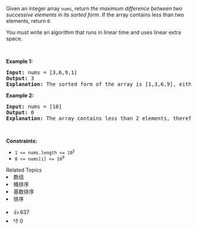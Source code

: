 <p>Given an integer array <code>nums</code>, return <em>the maximum difference between two successive elements in its sorted form</em>. If the array contains less than two elements, return <code>0</code>.</p>

<p>You must write an algorithm that runs in linear time and uses linear extra space.</p>

<p>&nbsp;</p> 
<p><strong class="example">Example 1:</strong></p>

<pre>
<strong>Input:</strong> nums = [3,6,9,1]
<strong>Output:</strong> 3
<strong>Explanation:</strong> The sorted form of the array is [1,3,6,9], either (3,6) or (6,9) has the maximum difference 3.
</pre>

<p><strong class="example">Example 2:</strong></p>

<pre>
<strong>Input:</strong> nums = [10]
<strong>Output:</strong> 0
<strong>Explanation:</strong> The array contains less than 2 elements, therefore return 0.
</pre>

<p>&nbsp;</p> 
<p><strong>Constraints:</strong></p>

<ul> 
 <li><code>1 &lt;= nums.length &lt;= 10<sup>5</sup></code></li> 
 <li><code>0 &lt;= nums[i] &lt;= 10<sup>9</sup></code></li> 
</ul>

<div><div>Related Topics</div><div><li>数组</li><li>桶排序</li><li>基数排序</li><li>排序</li></div></div><br><div><li>👍 637</li><li>👎 0</li></div>